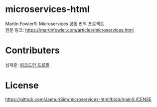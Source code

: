 # microservices-html
Martin Fowler의 Microservices 공동 번역 프로젝트  
원문 링크: https://martinfowler.com/articles/microservices.html

# Contributers
심재훈: [링크드인 프로필](https://www.linkedin.com/in/jaehunsim/)

# License
https://github.com/JaehunSim/microservices-html/blob/main/LICENSE
